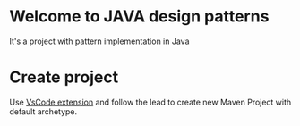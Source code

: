 # Welcome to JAVA design patterns

It's a project with pattern implementation in Java

# Create project
Use [VsCode extension](https://code.visualstudio.com/docs/java/java-tutorial) and follow the lead to create new Maven Project with default archetype.